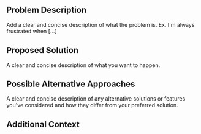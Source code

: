 ## Problem Description
<!-- Is your feature request related to a problem? -->
Add a clear and concise description of what the problem is. Ex. I'm always frustrated when [...]

## Proposed Solution
<!-- Describe the solution you'd like -->
A clear and concise description of what you want to happen.

## Possible Alternative Approaches
<!-- Describe alternatives you've considered -->
A clear and concise description of any alternative solutions or features you've considered and how they differ from your preferred solution.

## Additional Context
<!-- Add any other context or screenshots about the feature request here. -->
